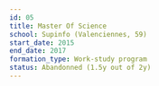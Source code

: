 ```yaml
---
id: 05
title: Master Of Science
school: Supinfo (Valenciennes, 59)
start_date: 2015
end_date: 2017
formation_type: Work-study program
status: Abandonned (1.5y out of 2y)
---
```

